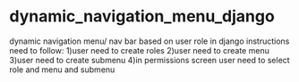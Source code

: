 # dynamic_navigation_menu_django
dynamic navigation menu/ nav bar based on user role in django
instructions need to follow:
1)user need to create roles
2)user need to create menu
3)user need to create submenu
4)in permissions screen user need to select role and menu and submenu
